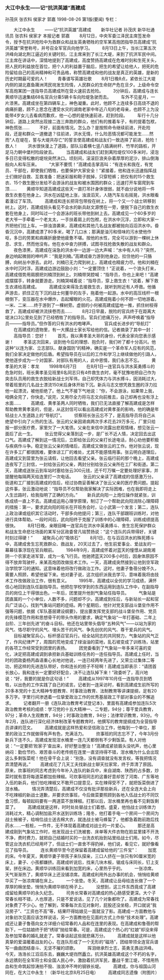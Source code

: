 ### 大江中永生——记“抗洪英雄”高建成
孙茂庆  张农科  侯家才  郭嘉
1998-08-26
第1版(要闻)
专栏：

　　大江中永生
　　——记“抗洪英雄”高建成
　　新华社记者  孙茂庆  新华社通讯员  张农科  侯家才
    本报记者  郭嘉
　　8月12日，中央军委江泽民主席签发命令，授予在抗洪抢险中为救群众和战友英勇牺牲的空军某高炮团指导员高建成“抗洪英雄”荣誉称号，并号召全军官兵向他学习。
　　8月13日上午，当长江第五次洪峰向湖北荆江逼近的关键时刻，江主席来到了长江大堤，来到了抗洪军民中间。江主席在讲话中，深情地提到了高建成，高度赞扬高建成在危难时刻和生死关头，把人民的利益放在首位，把个人的利益置于脑后，把生的希望让给他人，把死的危险留给自己的高尚精神和可贵品格，称赞高建成和他的战友是真正的英雄，是新的历史时期最可爱的人！
　　青春谱写英雄壮歌
　　8月1日晚8点，紧依长江大堤内侧的湖北嘉鱼簰洲湾民垸发生险情，人民群众的生命财产危在旦夕。上级命令空军高炮某团一连指导员高建成所在营火速前去抢险。
　　3分钟后，高建成与连长黄顺华迅速集结68名官兵分乘5辆卡车向险堤急驶而去。
　　车外不见星月，一片漆黑。高建成坐在第四辆车上，神色凝重。此时，他顾不上连续多日高烧不退的病痛折磨，顾不上思念在遭受水灾的湖南老家中年近八旬的老母亲，也顾不上为没能带4岁女儿去看病而歉疚，他一心想的是快速前进，赶到险段。
　　车行十几分钟后，道路上突然出现接二连三奔跑的群众，他们有的推着车子，有的提着包袱，神色慌张……
　　不好，前面有情况。怎么办？是按照命令继续前进，开赴险段，还是和群众一道撤退？往前进，洪水无情，什么险恶情况都可能发生……然而“人在堤在，誓与大堤共存亡”的誓言使高建成和战友们一致选择了前进，抢险！救人！
　　洪水很快漫上了道路，部队沿着横七竖八插满树杆、竹竿的路桩，开足马力朝中堡村险段驶去。
　　当高建成和战友们赶到离险堤仅100多米时，浸泡多日已变得松散的堤垸突然决口。顷刻间，滚滚巨浪夹杂着厚厚的泥沙，排山倒海般向人和车压来。
　　“大家不要慌！”高建成击掌高叫：“有连长和我在，有党员、干部在，即使我们牺牲，也要保护大家安全！”紧接着，他和连长迅速指挥战士们做好自救、互救准备：把迷彩服和鞋子脱掉，只穿短裤；把仅有的15个救生衣、15个救生圈分发给不会游泳的战友和被水围困的群众；迅速打开车窗爬到车顶……
　　黄顺华知道高建成这些天一直打吊针身体很弱，就不由分说地将一件救生衣套在他身上。洪水在凶猛地上涨，浊浪滔天，人随汽车左右摇晃，洪水眼看着漫过了车顶。
　　高建成和连长把背包带拴在树上，将一个又一个战士转移到树上。这时，高建成扭头看见不会水的新兵赵文源愣在一旁，便脱下自己的救生衣套在他身上，同时叫过一个会游泳的班长带他到树上去。高建成见一个60多岁的老大爷一手牵着一个老太太，一手扶着肩上的包袱，在洪水中沉浮，立即和大家一齐把他们拉上车。一排浊浪袭来，高建成和其他几名战友都被抛向滔滔洪水中。昏昏沉沉中，高建成漂了80多米，喝了几口水；那满是油污和怪味的污水使他作呕，多日的劳累和病痛折磨使他疲惫不堪。按他的水性，完全可以游到一棵树上休息、求生，然而他没有。他在水中奋力拼搏，试图寻找抢救失散的战友和群众。
　　夜色漆黑，高建成在湍急的洪水中一边游一边大声喊：“水中有人吗？”突然，身边响起微弱的呻吟声：“我是刘楠。”高建成奋力游到他身边，拉住他的一只胳膊，向树丛中游去。此时，刘楠已无力爬到树上，高建成也精疲力尽。他和刘楠在水中时沉时浮。高建成边游边鼓励小刘：“一定要顶住！”正说着，一个浪头打来，高建成借势用肩膀把刘楠顶到树上。刘楠带哭腔喊：“指导员，你也上来吧！”高建成摆摆手，转身就要游走。刘楠哭喊着说：“指导员，穿上救生衣！”说着，解下救生衣递给高建成。
　　高建成没来得及去接救生衣，就听到附近有人呼救。他循声游去，抓住正在下沉的战士何董华的左手，拖着他一起游。水中的高压线杆一根根倒下，变压器在水中爆炸，击起耀眼的火花。高建成拖着小何不顾一切地游着。一米、二米……终于游到了一棵树旁。虚弱的小何被高建成猛地一推，抓住树枝得救了，高建成却被洪流挟卷而去……
　　8月2日早晨，脱险的官兵终于在距离大堤决口3公里处见到了已经牺牲了的指导员。官兵们悲痛万分，声声呼唤着“指导员———指导员。”但作答的只有洪水的咆哮声。
　　官兵成长进步的“导航灯”
　　在高建成的遗物里，有一大摞战士家长写给他的信。记者摘录了其中一封：
　　高指导员：您好！
　　首先，我以黄孝圣大哥的身份，代表全家向您表示感谢！
　　孝圣这次回来，谈到他今后的理想、抱负时，我们听了都十分高兴。他这种“以连为家、立志部队、献身国防”的精神，确实是一个革命军人应有的风范，我们全家决定做他的后盾。希望指导员在以后的工作和学习上继续做他的引路人，使他逐步成为一个对国家、对部队有用的人，此中恩情，我们永志不忘。
　　黄孝圣的大哥：孝龙
　　1998年6月7日
　　在8月1日一连官兵与洪水英勇搏斗的危急时刻，班长黄孝圣见班里6名同志只有4件救生衣时，毫不犹豫地把自己作为突击队员用的救生衣脱给新战士刘军伟，自己却凭体力与洪水搏斗，因消耗过大，带着班里的几名战士漂流150米后身体开始下沉。新兵马志文想凭救生圈的浮力拉他一起漂流，被他拒绝了。他上气不接下气地说：“你，不会游泳，如果带上我，咱俩全完了，你快走。”说完，又用尽全力将马志文向前推去，自己却再也没有浮上水面……
　　高建成、黄孝圣两人同时牺牲，我们已无法直接了解高建成是怎样帮助教育黄孝圣的，但是，从这封信可以看出高建成对黄孝圣的影响，他的确是年轻战士人生道路上的“导航灯”。
　　侦察班长张云忘不了，是高指导员将自己从绝望中引向了火热的生活。张云的父亲因肾病两次手术花去29万多元，厂里只给报一部分医疗费，家里欠了一大笔债。父亲在来信中流露出悲观情绪，想见张云一面后了此一生。
　　张云觉得父亲落到这一步，是厂长不近人情，决定回去出这口气。高建成了解到这一情况后，立即给张云的父亲打长途电话，耐心劝他要积极与疾病作斗争。稳定张云父亲的情绪后，高建成又做张云的工作。他对张云说，现在许多工厂都很困难，要体谅工厂的难处，尤其不能感情用事。张云明白道理后，高建成又到营里为张云请假，让他回去看望父亲。张云临行前的那个晚上，高建成连夜写了三封信，一封给张云的父亲，两封分别给张云父亲所在工厂和街道。第二天，高建成送张云到车站时塞给张云300元钱，还千叮万嘱一定要处理好家事，并提醒他每隔两天给连里打一次电话。
　　张云的父亲读了高建成的信感激万分。街道和工厂接到高建成的信后，经过协商妥善解决了张云父亲的医疗费问题。提起这件事，张云激动地说：“指导员不仅帮助我家解决了实际困难，也在我即将走上人生岔路时，给我指明了正确的方向。”
　　新兵武向阳一上炮位操作就紧张，训练成绩一直上不去。高建成运用心理学原理，制订了一个帮助武向阳消除心理障碍的措施：第一，要求武向阳的班长在开班务会时，让小武第一个发言；第二，连队上政治课或组织其它活动时，干部多向他提问；第三，连队干部跟班训练时，对他进行具体帮助。一段时间后，武向阳终于克服了训练中的心理障碍，训练成绩提高很快。
　　8月1日晚，亲眼目睹一连官兵在洪水中英勇搏斗、舍生忘死保护群众和战友生命悲壮场面的某军分区政委曾凡铭赞扬说：“这个连队的兵带得好，关键时刻过得硬！”
　　凝聚兵心的“吸铁石”
　　8月1日，在与滔滔洪水的殊死搏斗中，高建成舍生忘死救群众、救战友，20天过去了，他生前爱事业、爱战友的一幕幕往事浮现在官兵眼前。
　　1984年9月，高建成怀着对蓝天的憧憬从湖南湘阴一个农家走进军营，成为一名飞行员。他驰骋蓝天200多小时后，因身体原因不得不放弃驾驶杆，来某高炮团改做技术工作。一天，高建成突然接到让他到空军政治学院学习的通知。这意味着他将改行做政治工作。这时，他妻子鲁蓓分娩不久，需要人照顾，希望他留下来。他对妻子说，这次组织派我去学习，意味着我将由技术工作改做政治工作，很有意义。
　　1995年，高建成以全优的学习成绩，满怀信心地回到连队任副指导员。他把在学校学到的东西运用到连队工作中，在副指导员的岗位上干得很出色。一年后，团里提升他到气象站任指导员。
　　气象站是团直属的一个小单位，人数不多，问题却不少。高建成到任后，与新站长一起和官兵广泛谈心，找到气象站问题的症结。两个星期后，他针对党支部战斗堡垒作用不强等问题，依据《军队基层建设纲要》，提出要发挥党支部的战斗堡垒作用、党员的先锋模范作用和思想骨干的带头作用的要求，确定气象站“一年打基础、二年上台阶、三年创先进”的奋斗目标。他还在站里带头倡导“五种风气”——以站为家的风气、恪尽职守的风气、埋头苦干的风气、争先创优的风气、尊干爱兵的风气。
　　目标凝聚官兵心，标杆感召官兵行。经全站同志的共同努力，气象站的风气正了，作风纪律严了，周围的荒地变成了绿油油的菜地，乱石坡变成了训练场，站里的各项工作经常受到团里的表扬。
　　团党委看到了气象站一年多来可喜的变化，决定把高建成调到承担新兵基础训练任务的一连任指导员。高建成上任时，当时的团政委杨丙森语重心长地对他说，一连已经两年先进了，又荣立过集体二等功，把这样的先进连队带好，你和连长的担子不轻啊！高建成当即表示：“请团首长放心，我和连长一定要好好配合，决不让连队掉下来！”政委听了，高兴地说：“好，我要的就是你这句话！”
　　高建成从1997年10月任一连指导员到牺牲，以出色的工作实践了自己的诺言。记者到一连采访时，看到高建成生前所写的20多本党的十五大精神专题教育、时事政治教育、法制教育等讲课提纲，足有20多万字。字里行间渗透着一位挚爱政治工作的优秀基层政工干部对事业的不懈追求。
　　记者翻开一册《连队政治教育考试登记本》，里面有高建成参加连队5次政治教育考核的成绩：学习党的十五大精神一、二专题，94分；尊干爱兵教育，97分；革命人生观教育，94分；时事政治教育，94分；法律常识教育，93分。今年2月，连队进行深化经济体制改革专题教育时，他撰写的教育提纲成为全营指导员讲课的范文。
　　高建成就是这样热爱和坚信政治工作，他每到一个单位，那里的政治工作就做得有声有色，充满活力。
　　炊事班的同志忘不了，今年3月份新兵下连不久，高建成发现泔水桶里一连几天都倒有不少剩饭菜。有人对他说：“一定要把‘败家子’查出来，好好整治整治！”高建成紧锁眉头没吭声，他心里纳闷：勤俭节约、艰苦奋斗的老传统在连里一直坚持得不错，泔水桶为什么会出现这么多剩饭菜呢！他在骨干会上说：“别急，没有调查就没有发言权，等我把情况弄清楚再说。”
　　高建成花了几天工夫找新战士聊天拉家常，终于弄清了原因。原来，炊事班的同志考虑到今年补入连队的新兵中，来自湖南、陕西的占多数，炒菜时就有意将每道菜都加些辣椒。可炊事班同志的这番好意却苦了河南、广东等地入伍的新兵，他们怕吃辣椒又不敢开口提意见，实在辣得受不了，就把饭菜倒进了泔水桶。
　　情况弄清楚后，高建成不仅没有批评那些新兵，还在全连大会上向不吃辣椒的新战士道歉，并要求炊事班，今后做菜要照顾到各地入伍战士的不同饮食习惯，每顿起码要有一两道菜不放辣椒。打那以后，泔水桶里再也看不见剩饭剩菜了。
　　高建成就是这样，时时处处替战士们着想。盛夏，他怕战士训练体力消耗过大，精心调制加盐开水送到训练场；隆冬，他打着手电一个房间一个房间为战士掖被子，给哨位战士送去棉大衣，就连战士被马蜂蜇了，他都急着跑前跑后找药水……一桩桩，一件件，无不体现着高建成对战士的一片爱心。
　　那还是高建成刚到气象站工作时，他发现战士们洗被套、床单等大件衣物在脸盆里揉不开洗不净，费时费力，就把自己结婚时买的一台洗衣机抬到站里给战士们用。如今，尽管这台洗衣机已经用坏了，但战士们一直舍不得扔掉，他们说，看见它，就好像看见了指导员。
　　连长黄顺华至今还保留着高建成留给他的“三件宝”：
　　加宽的床。今年夏天，黄顺华妻子带孩子来队探亲，三口人挤在一张只有90厘米宽的床上，妻子、小孩都嫌挤。高建成听说后，找来几块木板，锯成与床同长，钉上支架，拼在床边。黄顺华训练回来看到加宽的床，心里热乎乎的。
　　一张凉席。天气渐渐热了，黄顺华床上还没铺凉席。高建成利用外出办事的机会，悄悄给黄顺华买了一张凉席铺在床上。
　　一个坐垫。冬天，高建成让岳母给连长做了一个厚厚的棉坐垫，悄悄为黄顺华绑在椅子上。
　　没想到，这三件东西竟成了高建成留给黄顺华的永久纪念。
　　司务长常春对高建成的热心肠感受更深。大个子常春长相不错，人也厚道，只是不爱说话，见了几个对象都吹了。高建成为常春找对象费了不少心。他了解到，常春每次去见对象时，屁股还没坐稳，开口就说“我没房子”、“工资也不高”等，结果吓得姑娘见一面就没了影。高建成一方面教他与对象初次见面应该怎样说话，另一方面教他在见面的方式上作些“技术处理”。高建成还让妻子鲁蓓向女方详细介绍常春的人品和在连里的表现。在高建成和鲁蓓的帮助下，一位姑娘终于把“绣球”抛给常春。可是，高建成这个热心的“红娘”却没来得及参加常春的婚礼就走了。常春谈起这些就悲痛万分。
　　高建成就是这样以他真挚的爱温暖着战友的心，在连队形成了一个无形的“磁场”，团结带领全连官兵谱写一曲曲团结奋斗、无坚不摧的颂歌。
　　挥泪继承烈士志，英勇无畏战洪峰。今天，浩浩长江滔滔东去，巍巍大堤岿然矗立。抗洪英雄高建成这个不朽的名字，永远镌刻在全军将士和全国人民心中，激励着抗洪军民，鏖战千里江堤，不惜用热血和生命筑起惊涛拍不毁、浊浪冲不垮的钢铁长堤。
　　高建成，你与祖国山河同在，在大江中永生！（新华社北京8月25日电）
　　高建成同志遗像（附图片）

